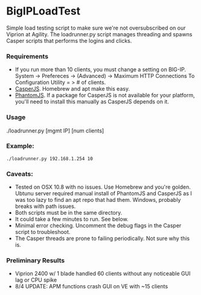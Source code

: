 BigIPLoadTest
=============

Simple load testing script to make sure we're not oversubscribed on our Viprion at Agility. The loadrunner.py script manages threading and spawns Casper scripts that performs the logins and clicks.

### Requirements
- If you run more than 10 clients, you must change a setting on BIG-IP.  System -> Prefereces -> (Advanced) -> Maximum HTTP Connections To Configuration Utility = > # of clients.
- [CasperJS](http://casperjs.org/installation.html).   Homebrew and apt make this easy. 
- [PhantomJS](http://phantomjs.org).  If a package for CasperJS is not available for your platform, you'll need to install this manually as CasperJS depends on it.

### Usage
./loadrunner.py [mgmt IP] [num clients]

### Example: 
    ./loadrunner.py 192.168.1.254 10

### Caveats:
- Tested on OSX 10.8 with no issues.  Use Homebrew and you're golden.  Ubtunu server required manual install of PhantomJS and CasperJS as I was too lazy to find an apt repo that had them.  Windows, probably breaks with path issues.
- Both scripts must be in the same directory.
- It could take a few minutes to run. See below.
- Minimal error checking.  Uncomment the debug flags in the Casper script to troubleshoot.
- The Casper threads are prone to failing periodically.  Not sure why this is.

### Preliminary Results
- Viprion 2400 w/ 1 blade handled 60 clients without any noticeable GUI lag or CPU spike
- 8/4 UPDATE: APM functions crash GUI on VE with ~15 clients

